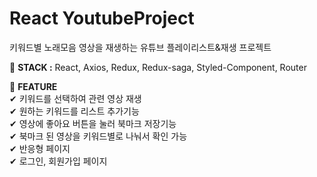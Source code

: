 # React YoutubeProject
키워드별 노래모음 영상을 재생하는 유튜브 플레이리스트&재생 프로젝트

🎈 **STACK :** React, Axios, Redux, Redux-saga, Styled-Component, Router

🎈 **FEATURE**  
✔ 키워드를 선택하여 관련 영상 재생  
✔ 원하는 키워드를 리스트 추가기능  
✔ 영상에 좋아요 버튼을 눌러 북마크 저장기능  
✔ 북마크 된 영상을 키워드별로 나눠서 확인 가능  
✔ 반응형 페이지  
✔ 로그인, 회원가입 페이지  
